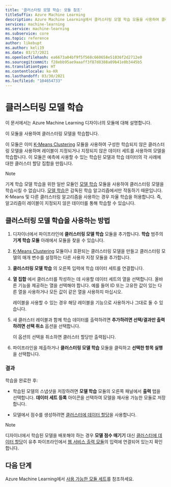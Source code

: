 ```yaml
---
title: '클러스터링 모델 학습: 모듈 참조'
titleSuffix: Azure Machine Learning
description: Azure Machine Learning에서 클러스터링 모델 학습 모듈을 사용하여 클러스터링 모델을 학습하는 방법을 알아봅니다.
services: machine-learning
ms.service: machine-learning
ms.subservice: core
ms.topic: reference
author: likebupt
ms.author: keli19
ms.date: 03/17/2021
ms.openlocfilehash: ea6673a04bf9f5f568c660658e51036f2d2712e0
ms.sourcegitcommit: f28ebb95ae9aaaff3f87d8388a09b41e0b3445b5
ms.translationtype: HT
ms.contentlocale: ko-KR
ms.lasthandoff: 03/30/2021
ms.locfileid: "104654733"
---
```

# <a name="train-clustering-model"></a>클러스터링 모델 학습

이 문서에서는 Azure Machine Learning 디자이너의 모듈에 대해 설명합니다.

이 모듈을 사용하여 클러스터링 모델을 학습합니다.

이 모듈은 이미 [K-Means Clustering](k-means-clustering.md) 모듈을 사용하여 구성한 학습되지 않은 클러스터링 모델을 사용하며 레이블이 지정되거나 지정되지 않은 데이터 세트를 사용하여 모델을 학습합니다. 이 모듈은 예측에 사용할 수 있는 학습된 모델과 학습 데이터의 각 사례에 대한 클러스터 할당 집합을 만듭니다.

> [!NOTE]
> 기계 학습 모델 학습을 위한 일반 모듈인 [모델 학습](train-model.md) 모듈을 사용하여 클러스터링 모델을 학습시킬 수 없습니다. [모델 학습](train-model.md)은 감독된 학습 알고리즘에서만 작동하기 때문입니다. K-Means 및 다른 클러스터링 알고리즘을 사용하는 경우 자율 학습을 허용합니다. 즉, 알고리즘이 레이블이 지정되지 않은 데이터를 통해 학습할 수 있습니다.  
  
## <a name="how-to-use-train-clustering-model"></a>클러스터링 모델 학습을 사용하는 방법  

1.  디자이너에서 파이프라인에 **클러스터링 모델 학습** 모듈을 추가합니다. **학습** 범주의 **기계 학습 모듈** 아래에서 모듈을 찾을 수 있습니다.  
  
2. [K-Means Clustering](k-means-clustering.md) 모듈이나 호환되는 클러스터링 모델을 만들고 클러스터링 모델의 매개 변수를 설정하는 다른 사용자 지정 모듈을 추가합니다.  
    
3.  **클러스터링 모델 학습** 의 오른쪽 입력에 학습 데이터 세트를 연결합니다.
  
5.  **열 집합** 에서 클러스터를 작성하는 데 사용할 데이터 세트의 열을 선택합니다. 올바른 기능을 제공하는 열을 선택해야 합니다. 예를 들어 ID 또는 고유한 값이 있는 다른 열을 사용하거나 모든 값이 같은 열을 사용하지 마십시오.

    레이블을 사용할 수 있는 경우 해당 레이블을 기능으로 사용하거나 그대로 둘 수 있습니다.  
  
6. 새 클러스터 레이블과 함께 학습 데이터를 출력하려면 **추가하려면 선택/결과만 출력하려면 선택 취소** 옵션을 선택합니다.

    이 옵션의 선택을 취소하면 클러스터 할당만 출력됩니다. 

7. 파이프라인을 제출하거나 **클러스터링 모델 학습** 모듈을 클릭하고 **선택한 항목 실행** 을 선택합니다.  
  
### <a name="results"></a>결과

학습을 완료한 후:

+ 학습된 모델의 스냅샷을 저장하려면 **모델 학습** 모듈의 오른쪽 패널에서 **출력** 탭을 선택합니다. **데이터 세트 등록** 아이콘을 선택하여 모델을 재사용 가능한 모듈로 저장합니다.

+ 모델에서 점수를 생성하려면 [클러스터에 데이터 할당](assign-data-to-clusters.md)을 사용합니다.

> [!NOTE]
> 디자이너에서 학습된 모델을 배포해야 하는 경우 **모델 점수 매기기** 대신 [클러스터에 데이터 할당](assign-data-to-clusters.md)이 유추 파이프라인에서 [웹 서비스 출력 모듈](web-service-input-output.md)의 입력에 연결되어 있는지 확인합니다.

## <a name="next-steps"></a>다음 단계

Azure Machine Learning에서 [사용 가능한 모듈 세트](module-reference.md)를 참조하세요. 